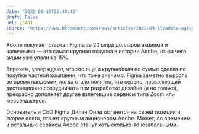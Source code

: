 ```yaml
---
date: "2022-09-15T23:40:40"
draft: False
url: /3401
source: "https://www.bloomberg.com/news/articles/2022-09-15/adobe-agrees-to-buy-figma-in-20-billion-software-deal"
---
```


Adobe покупает стартап Figma за 20 млрд долларов акциями и наличными — эта самая крупная покупка в истории Adobe, из-за чего акции уже упали на 15%.

Впрочем, утверждают, что это еще и крупнейшая по сумме сделка по покупке частной компании, что тоже значимо. Figma заметно выросла во время пандемии, когда стало понятно, что сервис, позволяющий дистанционно сотрудничать при разработке дизайна (и не только), прекрасно дополняет другие взлетевшие сервисы типа Zoom или мессенджеров.

Основатель и CEO Figma Дилан Филд останется на своей позиции и, скорее всего, станет крупным акционером Adobe. Может, со временем и остальные сервисы Adobe станут хоть сколько-то юзабельными.

